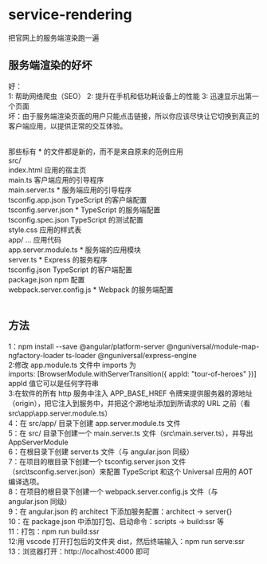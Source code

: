# service-rendering

把官网上的服务端渲染跑一遍

## 服务端渲染的好坏

好：<br>
1: 帮助网络爬虫（SEO）
2: 提升在手机和低功耗设备上的性能
3: 迅速显示出第一个页面
<br>
坏：由于服务端渲染页面的用户只能点击链接，所以你应该尽快让它切换到真正的客户端应用，以提供正常的交互体验。

<br>
那些标有 * 的文件都是新的，而不是来自原来的范例应用<br>
src/<br>
  index.html                 应用的宿主页<br>
  main.ts                    客户端应用的引导程序<br>
  main.server.ts             * 服务端应用的引导程序<br>
  tsconfig.app.json          TypeScript 的客户端配置<br>
  tsconfig.server.json       * TypeScript 的服务端配置<br>
  tsconfig.spec.json         TypeScript 的测试配置<br>
  style.css                  应用的样式表<br>
  app/ ...                   应用代码<br>
    app.server.module.ts     * 服务端的应用模块<br>
server.ts                    * Express 的服务程序<br>
tsconfig.json                TypeScript 的客户端配置<br>
package.json                 npm 配置<br>
webpack.server.config.js     * Webpack 的服务端配置<br>

<br>

## 方法

1：npm install --save @angular/platform-server @nguniversal/module-map-ngfactory-loader ts-loader @nguniversal/express-engine<br>
2:修改 app.module.ts 文件中 imports 为<br>
imports: [BrowserModule.withServerTransition({ appId: "tour-of-heroes" })]<br>
appId 值它可以是任何字符串<br>
3:在软件的所有 http 服务中注入 APP_BASE_HREF 令牌来提供服务器的源地址（origin），把它注入到服务中，并把这个源地址添加到所请求的 URL 之前（看 src\app\app.server.module.ts）
<br>
4：在 src/app/ 目录下创建 app.server.module.ts 文件
<br>
5：在 src/ 目录下创建一个 main.server.ts 文件（src\main.server.ts），并导出 AppServerModule
<br>
6：在根目录下创建 server.ts 文件（与 angular.json 同级）
<br>
7：在项目的根目录下创建一个 tsconfig.server.json 文件（src\tsconfig.server.json）来配置 TypeScript 和这个 Universal 应用的 AOT 编译选项。
<br>
8：在项目的根目录下创建一个 webpack.server.config.js 文件（与 angular.json 同级）
<br>
9：在 angular.json 的 architect 下添加服务配置：architect -> server{}
<br>
10：在 package.json 中添加打包、启动命令：scripts -> build:ssr 等
<br>
11：打包：npm run build:ssr
<br>
12:用 vscode 打开打包后的文件夹 dist，然后终端输入：npm run serve:ssr
<br>
13：浏览器打开：http://localhost:4000 即可
